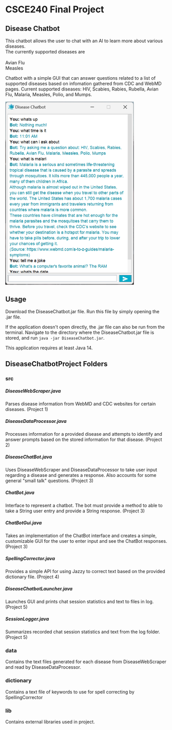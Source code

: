 # CSCE240 Final Project

## Disease Chatbot

This chatbot allows the user to chat with an AI to learn more about various diseases.\
The currently supported diseases are\
\
Avian Flu\
Measles

Chatbot with a simple GUI that can answer questions related to a list of supported diseases based on infomation gathered from CDC and WebMD pages. Current supported diseases: HIV, Scabies, Rabies, Rubella, Avian Flu, Malaria, Measles, Polio, and Mumps.

<img src="./DiseaseChatbotProject/images/ChatSessionImage.png" width="400">

## Usage
Download the DiseaseChatbot.jar file. Run this file by simply opening the .jar file.

If the application doesn't open directly, the .jar file can also be run from the terminal. Navigate to the directory where the DiseaseChatbot.jar file is stored, and run `java -jar DiseaseChatbot.jar`. 

This application requires at least Java 14.
## DiseaseChatbotProject Folders
### src
##### DiseaseWebScraper.java
Parses disease information from WebMD and CDC websites for certain diseases. (Project 1)
##### DiseaseDataProcessor.java
Processes information for a provided disease and attempts to identify and answer prompts based on the stored information for that disease. (Project 2)
##### DiseaseChatBot.java
Uses DiseaseWebScraper and DiseaseDataProcessor to take user input regarding a disease and generates a response. Also accounts for some general "small talk" questions. (Project 3)
##### ChatBot.java
Interface to represent a chatbot. The bot must provide a method to able to take a String user entry and provide a String response. (Project 3)
##### ChatBotGui.java
Takes an implementation of the ChatBot interface and creates a simple, customizable GUI for the user to enter input and see the ChatBot responses. (Project 3)
##### SpellingCorrector.java
Provides a simple API for using Jazzy to correct text based on the provided dictionary file. (Project 4)
##### DiseaseChatbotLauncher.java
Launches GUI and prints chat session statistics and text to files in log. (Project 5)
##### SessionLogger.java
Summarizes recorded chat session statistics and text from the log folder. (Project 5)
### data
Contains the text files generated for each disease from DiseaseWebScraper and read by DiseaseDataProcessor. 
### dictionary
Contains a text file of keywords to use for spell correcting by SpellingCorrector
### lib
Contains external libraries used in project.
